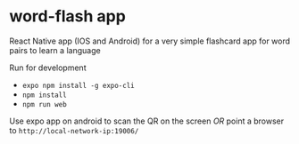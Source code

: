 # word-flash app

React Native app (IOS and Android) for a very simple flashcard app for word pairs to learn a language

Run for development

- `expo npm install -g expo-cli`
- `npm install`
- `npm run web`

Use expo app on android to scan the QR on the screen *OR* point a browser to `http://local-network-ip:19006/`
